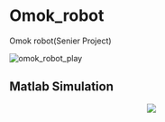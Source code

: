 # Omok_robot
Omok robot(Senier Project)

![omok_robot_play](https://user-images.githubusercontent.com/71388422/202997718-e57a12d8-943a-4d4c-9a3e-d527b7ec0836.png)

## Matlab Simulation
<p align="center">
<img src="https://user-images.githubusercontent.com/71388422/204202802-0d39f06d-b0ac-4c06-889f-0a94c907ed79.gif">
</p>
